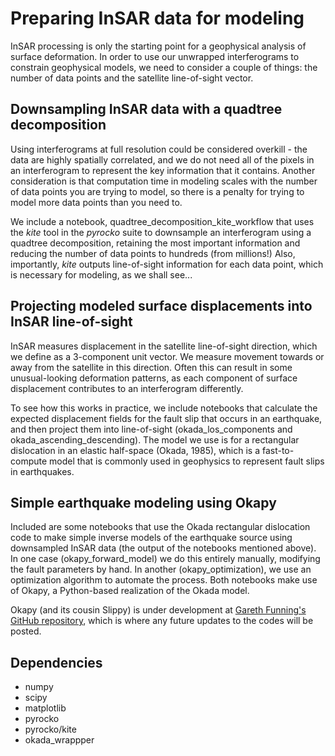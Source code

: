 # Preparing InSAR data for modeling

InSAR processing is only the starting point for a geophysical analysis of surface deformation. In order to use our unwrapped interferograms to constrain geophysical models, we need to consider a couple of things: the number of data points and the satellite line-of-sight vector. 

## Downsampling InSAR data with a quadtree decomposition

Using interferograms at full resolution could be considered overkill - the data are highly spatially correlated, and we do not need all of the pixels in an interferogram to represent the key information that it contains. Another consideration is that computation time in modeling scales with the number of data points you are trying to model, so there is a penalty for trying to model more data points than you need to.

We include a notebook, quadtree_decomposition_kite_workflow that uses the <i>kite</i> tool in the <i>pyrocko</i> suite to downsample an interferogram using a quadtree decomposition, retaining the most important information and reducing the number of data points to hundreds (from millions!) Also, importantly, <i>kite</i> outputs line-of-sight information for each data point, which is necessary for modeling, as we shall see...

## Projecting modeled surface displacements into InSAR line-of-sight

InSAR measures displacement in the satellite line-of-sight direction, which we define as a 3-component unit vector. We measure movement towards or away from the satellite in this direction. Often this can result in some unusual-looking deformation patterns, as each component of surface displacement contributes to an interferogram differently.

To see how this works in practice, we include notebooks that calculate the expected displacement fields for the fault slip that occurs in an earthquake, and then project them into line-of-sight (okada_los_components and okada_ascending_descending). The model we use is for a rectangular dislocation in an elastic half-space (Okada, 1985), which is a fast-to-compute model that is commonly used in geophysics to represent fault slips in earthquakes.

## Simple earthquake modeling using Okapy

Included are some notebooks that use the Okada rectangular dislocation code to make simple inverse models of the earthquake source using downsampled InSAR data (the output of the notebooks mentioned above). In one case (okapy_forward_model) we do this entirely manually, modifying the fault parameters by hand. In another (okapy_optimization), we use an optimization algorithm to automate the process. Both notebooks make use of Okapy, a Python-based realization of the Okada model.

Okapy (and its cousin Slippy) is under development at <a href="https://github.com/geniusinaction/okapy">Gareth Funning's GitHub repository</a>, which is where any future updates to the codes will be posted.

## Dependencies

* numpy
* scipy
* matplotlib
* pyrocko
* pyrocko/kite
* okada_wrappper
